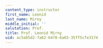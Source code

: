 ```yaml
---
content_type: instructor
first_name: Leonid
last_name: Mirny
middle_initial: ''
salutation: Prof.
title: Prof. Leonid Mirny
uid: ac5ab5d2-7a62-6478-6a03-35ff5cfe3174
---
```

